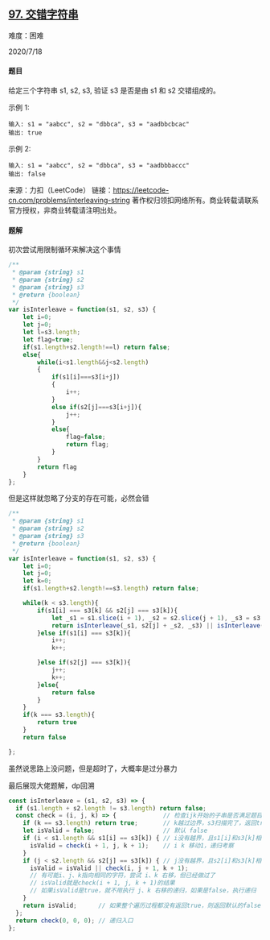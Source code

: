 ## [97. 交错字符串](https://leetcode-cn.com/problems/interleaving-string/)

难度：困难

2020/7/18

#### 题目

给定三个字符串 s1, s2, s3, 验证 s3 是否是由 s1 和 s2 交错组成的。

示例 1:

```
输入: s1 = "aabcc", s2 = "dbbca", s3 = "aadbbcbcac"
输出: true
```


示例 2:

```
输入: s1 = "aabcc", s2 = "dbbca", s3 = "aadbbbaccc"
输出: false
```

来源：力扣（LeetCode）
链接：https://leetcode-cn.com/problems/interleaving-string
著作权归领扣网络所有。商业转载请联系官方授权，非商业转载请注明出处。

#### 题解

初次尝试用限制循环来解决这个事情

```js
/**
 * @param {string} s1
 * @param {string} s2
 * @param {string} s3
 * @return {boolean}
 */
var isInterleave = function(s1, s2, s3) {
    let i=0;
    let j=0;
    let l=s3.length;
    let flag=true;
    if(s1.length+s2.length!==l) return false;
    else{
        while(i<s1.length&&j<s2.length)
        {
            if(s1[i]===s3[i+j])
            {
                i++;
            }
            else if(s2[j]===s3[i+j]){
                j++;
            }
            else{
                flag=false;
                return flag;
            }
        }
        return flag
    }
};
```

但是这样就忽略了分支的存在可能，必然会错

```js
/**
 * @param {string} s1
 * @param {string} s2
 * @param {string} s3
 * @return {boolean}
 */
var isInterleave = function(s1, s2, s3) {
    let i=0;
    let j=0;
    let k=0;
    if(s1.length+s2.length!==s3.length) return false;

    while(k < s3.length){
        if(s1[i] === s3[k] && s2[j] === s3[k]){
            let _s1 = s1.slice(i + 1), _s2 = s2.slice(j + 1), _s3 = s3.slice(k + 1)
            return isInterleave(_s1, s2[j] + _s2, _s3) || isInterleave(s1[i] + _s1, _s2, _s3)
        }else if(s1[i] === s3[k]){
            i++;
            k++;

        }else if(s2[j] === s3[k]){
            j++;
            k++;
        }else{
            return false
        }
    }
    if(k === s3.length){
        return true
    }
    return false

};
```

虽然说思路上没问题，但是超时了，大概率是过分暴力

最后展现大佬题解，dp回溯

```js
const isInterleave = (s1, s2, s3) => {
  if (s1.length + s2.length != s3.length) return false;
  const check = (i, j, k) => {             // 检查ijk开始的子串是否满足题目条件
    if (k == s3.length) return true;       // k越过边界，s3扫描完了，返回true
    let isValid = false;                   // 默认 false
    if (i < s1.length && s1[i] == s3[k]) { // i没有越界，且s1[i]和s3[k]相同
      isValid = check(i + 1, j, k + 1);    // i k 移动1，递归考察
    }
    if (j < s2.length && s2[j] == s3[k]) { // j没有越界，且s2[i]和s3[k]相同
      isValid = isValid || check(i, j + 1, k + 1); 
      // 有可能i、j、k指向相同的字符，尝试 i、k 右移，但已经做过了
      // isValid就是check(i + 1, j, k + 1)的结果
      // 如果isValid是true，就不用执行 j、k 右移的递归，如果是false，执行递归
    }
    return isValid;      // 如果整个遍历过程都没有返回true，则返回默认的false
  };
  return check(0, 0, 0); // 递归入口
};
```

